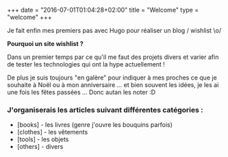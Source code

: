 +++
date = "2016-07-01T01:04:28+02:00"
title = "Welcome"
type = "welcome"
+++

Je fait enfin mes premiers pas avec Hugo pour réaliser un blog / wishlist \o/

**Pourquoi un site wishlist ?**

Dans un premier temps par ce qu'il me faut des projets divers et varier afin de tester les technologies qui ont la hype actuellement !

De plus je suis toujours "en galère" pour indiquer à mes proches ce que je souhaite à Noël ou à mon anniversaire ... et bien souvent les idées, je les ai une fois les fêtes passées ...
Donc autan les noter :D

### J'organiserais les articles suivant différentes catégories :

* [books] - les livres (genre j'ouvre les bouquins parfois)
* [clothes] - les vêtements
* [tools] - les objets
* [others] - divers
